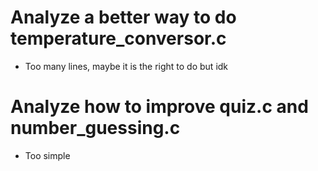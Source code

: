 # Analyze a better way to do temperature_conversor.c
- Too many lines, maybe it is the right to do but idk

# Analyze how to improve quiz.c and number_guessing.c
- Too simple
